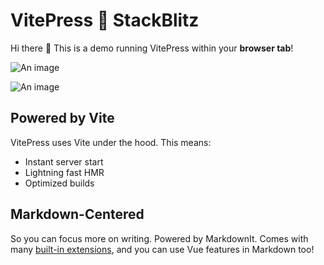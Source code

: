 # VitePress 💙 StackBlitz

Hi there :wave: This is a demo running VitePress within your **browser tab**!

![An image](/logo.png)

![An image](/image.png)

## Powered by Vite

VitePress uses Vite under the hood. This means:

- Instant server start
- Lightning fast HMR
- Optimized builds

## Markdown-Centered

So you can focus more on writing. Powered by MarkdownIt. Comes with many [built-in extensions](https://vitepress.dev/guide/markdown), and you can use Vue features in Markdown too!
